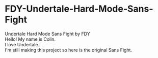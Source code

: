 # FDY-Undertale-Hard-Mode-Sans-Fight
Undertale Hard Mode Sans Fight by FDY                            
Hello! My name is Colin.                                         
I love Undertale.                                                
I'm still making this project so here is the original Sans Fight.
